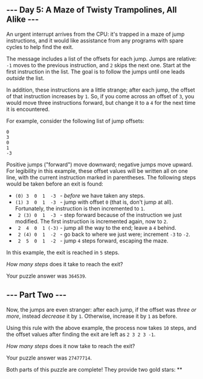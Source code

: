 ## \--- Day 5: A Maze of Twisty Trampolines, All Alike ---

An urgent interrupt arrives from the CPU: it's trapped in a maze of jump
instructions, and it would like assistance from any programs with spare
cycles to help find the exit.

The message includes a list of the offsets for each jump. Jumps are
relative: `-1` moves to the previous instruction, and `2` skips the next
one. Start at the first instruction in the list. The goal is to follow
the jumps until one leads *outside* the list.

In addition, these instructions are a little strange; after each jump,
the offset of that instruction increases by `1`. So, if you come across
an offset of `3`, you would move three instructions forward, but change
it to a `4` for the next time it is encountered.

For example, consider the following list of jump offsets:

    0
    3
    0
    1
    -3

Positive jumps ("forward") move downward; negative jumps move upward.
For legibility in this example, these offset values will be written all
on one line, with the current instruction marked in parentheses. The
following steps would be taken before an exit is found:

  - `(0) 3  0  1  -3 ` - *before* we have taken any steps.
  - `(1) 3  0  1  -3 ` - jump with offset `0` (that is, don't jump at
    all). Fortunately, the instruction is then incremented to `1`.
  - ` 2 (3) 0  1  -3 ` - step forward because of the instruction we just
    modified. The first instruction is incremented again, now to `2`.
  - ` 2  4  0  1 (-3)` - jump all the way to the end; leave a `4`
    behind.
  - ` 2 (4) 0  1  -2 ` - go back to where we just were; increment `-3`
    to `-2`.
  - ` 2  5  0  1  -2 ` - jump `4` steps forward, escaping the maze.

In this example, the exit is reached in `5` steps.

*How many steps* does it take to reach the exit?

Your puzzle answer was `364539`.

## \--- Part Two ---

Now, the jumps are even stranger: after each jump, if the offset was
*three or more*, instead *decrease* it by `1`. Otherwise, increase it by
`1` as before.

Using this rule with the above example, the process now takes `10`
steps, and the offset values after finding the exit are left as `2 3 2 3
-1`.

*How many steps* does it now take to reach the exit?

Your puzzle answer was `27477714`.

Both parts of this puzzle are complete\! They provide two gold stars:
\*\*
